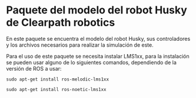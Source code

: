 # Paquete del modelo del robot Husky de Clearpath robotics

En este paquete se encuentra el modelo del robot Husky, sus controladores y los archivos necesarios para realizar la simulación de este.

Para el uso de este paquete se necesita instalar LMS1xx, para la instalación se pueden usar alguno de lo siguientes comandos, dependiendo de la versión de ROS a usar:

`sudo apt-get install ros-melodic-lms1xx`

`sudo apt-get install ros-noetic-lms1xx`
